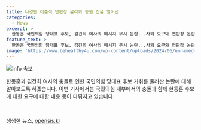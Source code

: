 ```yaml
---
title: 나경원 이준석 연판장 윤리위 동원 친윤 밀어낸
categories:
  - News
excerpt: >
  한동훈 국민의힘 당대표 후보, 김건희 여사의 메시지 무시 논란...사퇴 요구와 연판장 논란 파문  김건희 여사의 메시지를 무시한 것으로 논란된 한동훈 국민의힘 당대표 후보는 사퇴 요구와 연판장 논란에 휩싸였다. 친윤계 일각에서 사퇴를 요구하는 서명운동과 윤리위원회 징계까지 언급되며 당 내 갈등이 고조되고 있으며, 이에 대한 국민의힘 일각에서는 이에 대한 우려를 표명하고 있다. 그림=김하경.
feature_text: >
  한동훈 국민의힘 당대표 후보, 김건희 여사의 메시지 무시 논란...사퇴 요구와 연판장 논란 파문  김건희 여사의 메시지를 무시한 것으로 논란된 한동훈 국민의힘 당대표 후보는 사퇴 요구와 연판장 논란에 휩싸였다. 친윤계 일각에서 사퇴를 요구하는 서명운동과 윤리위원회 징계까지 언급되며 당 내 갈등이 고조되고 있으며, 이에 대한 국민의힘 일각에서는 이에 대한 우려를 표명하고 있다. 그림=김하경.
image: 'https://www.behealthy4u.com/wp-content/uploads/2024/06/unnamed-file.png'
---
```


<p><img src="https://www.behealthy4u.com/wp-content/uploads/2024/06/unnamed-file.png" alt="info 속보" /></p>

<p>한동훈과 김건희 여사의 충돌로 인한 국민의힘 당대표 후보 거취를 둘러싼 논란에 대해 알아보도록 하겠습니다. 이번 기사에서는 국민의힘 내부에서의 충돌과 함께 한동훈 후보에 대한 요구에 대한 내용 등이 다뤄지고 있습니다.</p>

<p data-ke-size="size16">&nbsp;</p>
생생한 뉴스, <a href="https://opensis.kr" rel="dofollow">opensis.kr</a>


